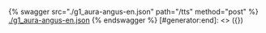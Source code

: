 [#generator:start]: <> ({ "template": "openapi" })
{% swagger src="./g1_aura-angus-en.json" path="/tts" method="post" %}
[./g1_aura-angus-en.json](./g1_aura-angus-en.json)
{% endswagger %}
[#generator:end]: <> ({})